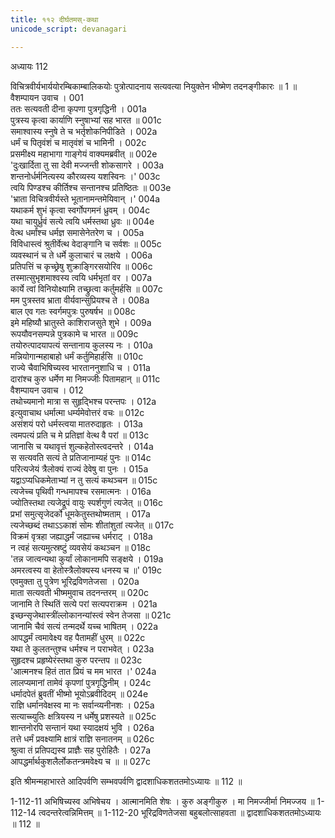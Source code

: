 ```yaml
---
title: ११२ दीर्घतमस्-कथा
unicode_script: devanagari

---
```



अध्यायः 112

विचित्रवीर्यभार्ययोरम्बिकाम्बालिकयोः पुत्रोत्पादनाय सत्यवत्या नियुक्तेन भीष्मेण तदनङ्गीकारः ॥ 1 ॥
वैशम्पायन उवाच ।	001  
ततः सत्यवती दीना कृपणा पुत्रगृद्धिनी ।	001a  
पुत्रस्य कृत्वा कार्याणि स्नुषाभ्यां सह भारत ॥	001c  
समाश्वास्य स्नुषे ते च भर्तृशोकनिपीडिते ।	002a  
धर्मं च पितृवंशं च मातृवंशं च भामिनी ।	002c  
प्रसमीक्ष्य महाभागा गाङ्गेयं वाक्यमब्रवीत् ॥	002e  
\'दुःखार्दिता तु सा देवी मज्जन्ती शोकसागरे ।	003a  
शन्तनोर्धर्मनित्यस्य कौरव्यस्य यशस्विनः ।\'	003c  
त्वयि पिण्डश्च कीर्तिश्च सन्तानश्च प्रतिष्ठितः ॥	003e  
\'भ्राता विचित्रवीर्यस्ते भूतानामन्तमेयिवान् ।\'	004a  
यथाकर्म शुभं कृत्वा स्वर्गोपगमनं ध्रुवम् ।	004c  
यथा चायुर्ध्रुवं सत्ये त्वयि धर्मस्तथा ध्रुवः ॥	004e  
वेत्थ धर्मांश्च धर्मज्ञ समासेनेतरेण च ।	005a  
विविधास्त्वं श्रुतीर्वेत्थ वेदाङ्गानि च सर्वशः ॥	005c  
व्यवस्थानं च ते धर्मे कुलाचारं च लक्षये ।	006a  
प्रतिपत्तिं च कृच्छ्रेषु शुक्राङ्गिरसयोरिव ॥	006c  
तस्मात्सुभृशमाश्वस्य त्वयि धर्मभृतां वर ।	007a  
कार्ये त्वां विनियोक्ष्यामि तच्छ्रुत्वा कर्तुमर्हसि ॥	007c  
मम पुत्रस्तव भ्राता वीर्यवान्सुप्रियश्च ते ।	008a  
बाल एव गतः स्वर्गमपुत्रः पुरुषर्षभ ॥	008c  
इमे महिष्यौ भ्रातुस्ते काशिराजसुते शुभे ।	009a  
रूपयौवनसम्पन्ने पुत्रकामे च भारत ॥	009c  
तयोरुत्पादयापत्यं सन्तानाय कुलस्य नः ।	010a  
मन्नियोगान्महाबाहो धर्मं कर्तुमिहार्हसि ॥	010c  
राज्ये चैवाभिषिच्यस्व भारताननुशाधि च ।	011a  
दारांश्च कुरु धर्मेण मा निमज्जीः पितामहान् ॥	011c  
वैशम्पायन उवाच ।	012  
तथोच्यमानो मात्रा स सुहृद्भिश्च परन्तपः ।	012a  
इत्युवाचाथ धर्मात्मा धर्म्यमेवोत्तरं वचः ॥	012c  
असंशयं परो धर्मस्त्वया मातरुदाहृतः ।	013a  
त्वमपत्यं प्रति च मे प्रतिज्ञां वेत्थ वै परां ॥	013c  
जानासि च यथावृत्तं शुल्कहेतोस्त्वदन्तरे ।	014a  
स सत्यवति सत्यं ते प्रतिजानाम्यहं पुनः ॥	014c  
परित्यजेयं त्रैलोक्यं राज्यं देवेषु वा पुनः ।	015a  
यद्वाऽप्यधिकमेताभ्यां न तु सत्यं कथञ्चन ॥	015c  
त्यजेच्च पृथिवी गन्धमापश्च रसमात्मनः ।	016a  
ज्योतिस्तथा त्यजेद्रूपं वायुः स्पर्शगुणं त्यजेत् ॥	016c  
प्रभां समुत्सृजेदर्को धूमकेतुस्तथोष्मताम् ।	017a  
त्यजेच्छब्दं तथाऽऽकाशं सोमः शीतांशुतां त्यजेत् ॥	017c  
विक्रमं वृत्रहा जह्याद्धर्मं जह्याच्च धर्मराट् ।	018a  
न त्वहं सत्यमुत्स्रष्टुं व्यवसेयं कथञ्चन ॥	018c  
\'तन्न जात्वन्यथा कुर्यां लोकानामपि सङ्क्षये ।	019a  
अमरत्वस्य वा हेतोस्त्रैलोक्यस्य धनस्य च ॥\'	019c  
एवमुक्ता तु पुत्रेण भूरिद्रविणतेजसा ।	020a  
माता सत्यवती भीष्ममुवाच तदनन्तरम् ॥	020c  
जानामि ते स्थितिं सत्ये परां सत्यपराक्रम ।	021a  
इच्छन्सृजेथास्त्रींल्लोकानन्यांस्त्वं स्वेन तेजसा ॥	021c  
जानामि चैवं सत्यं तन्मदर्थे यच्च भाषितम् ।	022a  
आपद्धर्मं त्वमावेक्ष्य वह पैतामहीं धुरम् ॥	022c  
यथा ते कुलतन्तुश्च धर्मश्च न पराभवेत् ।	023a  
सुहृदश्च प्रहृष्येरंस्तथा कुरु परन्तप ॥	023c  
\'आत्मनश्च हितं तात प्रियं च मम भारत ।\'	024a  
लालप्यमानां तामेवं कृपणां पुत्रगृद्धिनीम् ।	024c  
धर्मादपेतं ब्रुवतीं भीष्मो भूयोऽब्रवीदिदम् ॥	024e  
राज्ञि धर्मानवेक्षस्व मा नः सर्वान्व्यनीनशः ।	025a  
सत्याच्च्युतिः क्षत्रियस्य न धर्मेषु प्रशस्यते ॥	025c  
शान्तनोरपि सन्तानं यथा स्यादक्षयं भुवि ।	026a  
तत्ते धर्मं प्रवक्ष्यामि क्षात्रं राज्ञि सनातनम् ॥	026c  
श्रुत्वा तं प्रतिपद्यस्व प्राज्ञैः सह पुरोहितैः ।	027a  
आपद्धर्मार्थकुशलैर्लोकतन्त्रमवेक्ष्य च ॥ ॥	027c  

इति श्रीमन्महाभारते आदिपर्वणि सम्भवपर्वणि द्वादशाधिकशततमोऽध्यायः ॥ 112 ॥

1-112-11 अभिषिच्यस्व अभिषेचय । आत्मानमिति शेषः । कुरु अङ्गीकुरु । मा निमज्जीर्मा निमज्जय ॥ 1-112-14 त्वदन्तरेत्वन्निमित्तम् ॥ 1-112-20 भूरिद्रविणतेजसा बहुबलोत्साहवता ॥ द्वादशाधिकशततमोऽध्यायः ॥ 112 ॥